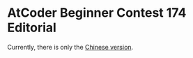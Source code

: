 # AtCoder Beginner Contest 174 Editorial

Currently, there is only the [Chinese version](/editorial/atcoder/ABC174/).

<Utterances />
